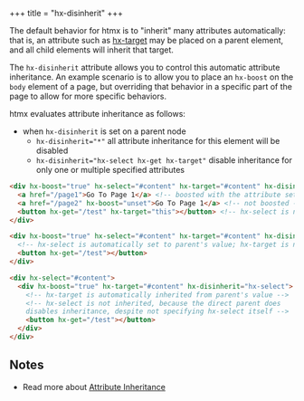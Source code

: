 +++
title = "hx-disinherit"
+++

The default behavior for htmx is to "inherit" many attributes automatically: that is, an attribute such as
[hx-target](/attributes/hx-target) may be placed on a parent element, and all child elements will inherit
that target.

The `hx-disinherit` attribute allows you to control this automatic attribute inheritance. An example scenario is to 
allow you to place an `hx-boost` on the `body` element of a page, but overriding that behavior in a specific part
of the page to allow for more specific behaviors.

htmx evaluates attribute inheritance as follows:

* when `hx-disinherit` is set on a parent node
  * `hx-disinherit="*"` all attribute inheritance for this element will be disabled
  * `hx-disinherit="hx-select hx-get hx-target"` disable inheritance for only one or multiple specified attributes

```html
<div hx-boost="true" hx-select="#content" hx-target="#content" hx-disinherit="*">
  <a href="/page1">Go To Page 1</a> <!-- boosted with the attribute settings above -->
  <a href="/page2" hx-boost="unset">Go To Page 1</a> <!-- not boosted -->
  <button hx-get="/test" hx-target="this"></button> <!-- hx-select is not inherited -->
</div>
```

```html
<div hx-boost="true" hx-select="#content" hx-target="#content" hx-disinherit="hx-target">
  <!-- hx-select is automatically set to parent's value; hx-target is not inherited -->
  <button hx-get="/test"></button>
</div>
```

```html
<div hx-select="#content">
  <div hx-boost="true" hx-target="#content" hx-disinherit="hx-select">
    <!-- hx-target is automatically inherited from parent's value -->
    <!-- hx-select is not inherited, because the direct parent does
    disables inheritance, despite not specifying hx-select itself -->
    <button hx-get="/test"></button>
  </div>
</div>
```

## Notes

* Read more about [Attribute Inheritance](/docs/#inheritance)
